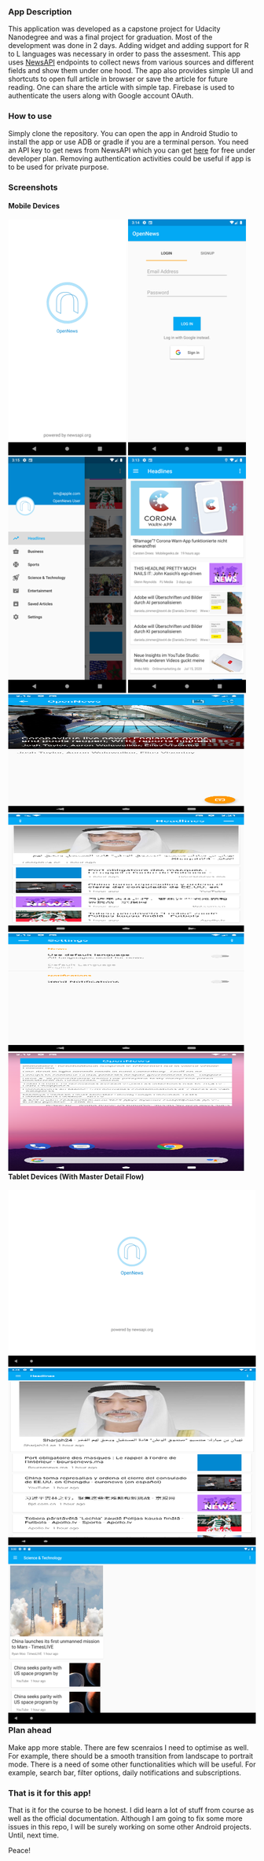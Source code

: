 ### App Description
This application was developed as a capstone project for Udacity Nanodegree and was a final project for graduation. Most of the development was done in 2 days. Adding widget and adding support for R to L languages was necessary in order to pass the assesment. This app uses [NewsAPI](https://www.newsAPI.org) endpoints to collect news from various sources and different fields and show them under one hood. The app also provides simple UI and shortcuts to open full article in browser or save the article for future reading. One can share the article with simple tap. Firebase is used to authenticate the users along with Google account OAuth.

### How to use
Simply clone the repository. You can open the app in Android Studio to install the app or use ADB or gradle if you are a terminal person. You need an API key to get news from NewsAPI which you can get [here](https://newsapi.org/register) for free under developer plan. Removing authentication activities could be useful if app is to be used for private purpose.

### Screenshots
#### Mobile Devices
<div style="float: left;">
	<img src="./screenshots/1.png" width="240px" height="480px"/>
	<img src="./screenshots/2.png" width="240px" height="480px"/>
	<img src="./screenshots/3.png" width="240px" height="480px"/>
	<img src="./screenshots/4.png" width="240px" height="480px"/>
	<img src="./screenshots/5.png" width="480px" height="240px"/>
	<img src="./screenshots/6.png" width="480px" height="240px"/>
	<img src="./screenshots/7.png" width="480px" height="240px"/>
	<img src="./screenshots/8.png" width="480px" height="240px"/>
</div>

#### Tablet Devices (With Master Detail Flow)
<div style="float: left">
	<img src="./screenshots/t_1.png" width="512px" height="360px" />
	<img src="./screenshots/t_2.png" width="512px" height="360px" />
	<img src="./screenshots/t_3.png" width="512px" height="360px" />
</div>


### Plan ahead
Make app more stable. There are few scenraios I need to optimise as well. For example, there should be a smooth transition from landscape to portrait mode. There is a need of some other functionalities which will be useful. For example, search bar, filter options, daily notifications and subscriptions.

### That is it for this app!
That is it for the course to be honest. I did learn a lot of stuff from course as well as the official documentation. Although I am going to fix some more issues in this repo, I will be surely working on some other Android projects. Until, next time.

Peace!